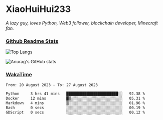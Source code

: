 # XiaoHuiHui233

*A lazy guy, loves Python, Web3 follower, blockchain developer, Minecraft fan.*

### [Github Readme Stats](https://github.com/anuraghazra/github-readme-stats)

![Top Langs](https://github-readme-stats.vercel.app/api/top-langs/?username=XiaoHuiHui233&layout=compact&theme=github_dark)

![Anurag's GitHub stats](https://github-readme-stats.vercel.app/api?username=XiaoHuiHui233&show_icons=true&theme=github_dark)

### [WakaTime](https://wakatime.com)

<!--START_SECTION:waka-->

```txt
From: 20 August 2023 - To: 27 August 2023

Python     3 hrs 41 mins   ███████████████████████░░   92.38 %
Docker     12 mins         █▒░░░░░░░░░░░░░░░░░░░░░░░   05.31 %
Markdown   4 mins          ▒░░░░░░░░░░░░░░░░░░░░░░░░   01.96 %
Bash       0 secs          ░░░░░░░░░░░░░░░░░░░░░░░░░   00.19 %
GDScript   0 secs          ░░░░░░░░░░░░░░░░░░░░░░░░░   00.12 %
```

<!--END_SECTION:waka-->
